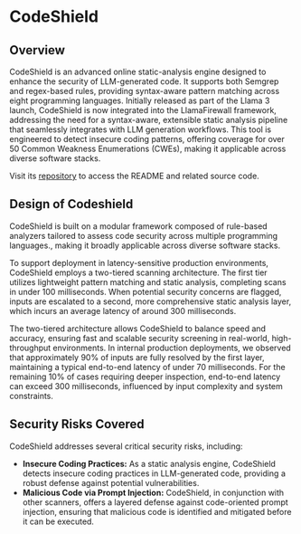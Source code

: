 # CodeShield

## Overview
CodeShield is an advanced online static-analysis engine designed to enhance the security of LLM-generated code. It supports both Semgrep and regex-based rules, providing syntax-aware pattern matching across eight programming languages. Initially released as part of the Llama 3 launch, CodeShield is now integrated into the LlamaFirewall framework, addressing the need for a syntax-aware, extensible static analysis pipeline that seamlessly integrates with LLM generation workflows. This tool is engineered to detect insecure coding patterns, offering coverage for over 50 Common Weakness Enumerations (CWEs), making it applicable across diverse software stacks.

Visit its [repository](https://github.com/meta-llama/PurpleLlama/blob/main/CodeShield/) to access the README and related source code.

## Design of Codeshield
CodeShield is built on a modular framework composed of rule-based analyzers tailored to assess code security across multiple programming languages., making it broadly applicable across diverse software stacks.

To support deployment in latency-sensitive production environments, CodeShield employs a two-tiered scanning architecture. The first tier utilizes lightweight pattern matching and static analysis, completing scans in under 100 milliseconds. When potential security concerns are flagged, inputs are escalated to a second, more comprehensive static analysis layer, which incurs an average latency of around 300 milliseconds.

The two-tiered architecture allows CodeShield to balance speed and accuracy, ensuring fast and scalable security screening in real-world, high-throughput environments. In internal production deployments, we observed that approximately 90% of inputs are fully resolved by the first layer, maintaining a typical end-to-end latency of under 70 milliseconds. For the remaining 10% of cases requiring deeper inspection, end-to-end latency can exceed 300 milliseconds, influenced by input complexity and system constraints.

## Security Risks Covered
CodeShield addresses several critical security risks, including:
* **Insecure Coding Practices:** As a static analysis engine, CodeShield detects insecure coding practices in LLM-generated code, providing a robust defense against potential vulnerabilities.
* **Malicious Code via Prompt Injection:** CodeShield, in conjunction with other scanners, offers a layered defense against code-oriented prompt injection, ensuring that malicious code is identified and mitigated before it can be executed.
